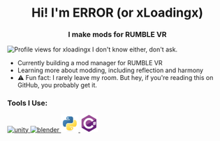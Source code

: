 <h1 align="center">Hi! I'm ERROR (or xLoadingx)</h1>
<h3 align="center">I make mods for RUMBLE VR</h3>

<p align="left">
  <img src="https://komarev.com/ghpvc/?username=xloadingx&label=Profile%20views&color=0e75b6&style=flat" alt="Profile views for xloadingx" /> I don't know either, don't ask.
</p>

- Currently building a mod manager for RUMBLE VR  
- Learning more about modding, including reflection and harmony
- ⚠️ Fun fact: I rarely leave my room. But hey, if you're reading this on GitHub, you probably get it.  

<h3 align="left">Tools I Use:</h3>
<p align="left">
  <a href="https://unity.com/" target="_blank" rel="noreferrer">
    <img src="https://www.vectorlogo.zone/logos/unity3d/unity3d-icon.svg" alt="unity" width="40" height="40"/>
  </a>
  <a href="https://www.blender.org/" target="_blank" rel="noreferrer">
    <img src="https://download.blender.org/branding/community/blender_community_badge_white.svg" alt="blender" width="40" height="40"/>
  </a>
  <a href="https://www.python.org" target="_blank" rel="noreferrer">
    <img src="https://raw.githubusercontent.com/devicons/devicon/master/icons/python/python-original.svg" alt="python" width="40" height="40"/>
  </a>
  <a href="https://learn.microsoft.com/en-us/dotnet/csharp/" target="_blank" rel="noreferrer">
    <img src="https://raw.githubusercontent.com/devicons/devicon/master/icons/csharp/csharp-original.svg" alt="csharp" width="40" height="40"/>
  </a>
</p>
